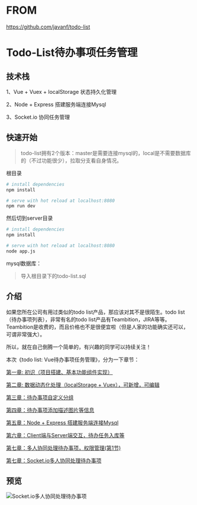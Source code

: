 # FROM


https://github.com/javanf/todo-list






# Todo-List待办事项任务管理

## 技术栈
1、Vue + Vuex + localStorage 状态持久化管理

2、Node + Express 搭建服务端连接Mysql

3、Socket.io 协同任务管理


## 快速开始
> todo-list拥有2个版本：master是需要连接mysql的，local是不需要数据库的（不过功能很少），拉取分支看自身情况。

根目录
``` bash
# install dependencies
npm install

# serve with hot reload at localhost:8080
npm run dev
```

然后切到server目录
``` bash
# install dependencies
npm install

# serve with hot reload at localhost:8080
node app.js
```

mysql数据库：
> 导入根目录下的todo-list.sql

## 介绍
如果您所在公司有用过类似的todo list产品，那应该对其不是很陌生。todo list（待办事项列表），非常有名的todo list产品有Teambition，JIRA等等。Teambition是收费的，而且价格也不是很便宜啦（但是人家的功能确实还可以，可谓非常强大）。

所以，就在自己倒腾一个简单的，有兴趣的同学可以持续关注！

本次《todo list: Vue待办事项任务管理》，分为一下章节：

[第一章: 初识（项目搭建、基本功能组件实现）](https://www.toutiao.com/i6693729824919257604/)

[第二章: 数据动态化处理（localStorage + Vuex），可新增，可编辑](https://www.toutiao.com/i6694066595326591499/)

[第三章：待办事项自定义分组](https://www.toutiao.com/i6695987557005525507/)

[第四章：待办事项添加描述图片等信息](https://www.toutiao.com/i6696380822112436739/)

[第五章：Node + Express 搭建服务端连接Mysql](http://toutiao.com/item/6698954438100386311/)

[第六章：Client端与Server端交互，待办任务入库等](https://www.toutiao.com/i6703438945427915276/)

[第七章：多人协同处理待办事项，权限管理(第1节)](https://www.toutiao.com/i6704451792714859020/)

[第七章：Socket.io多人协同处理待办事项](https://www.toutiao.com/i6704451792714859020/)

## 预览
![Socket.io多人协同处理待办事项](http://cdn.javanx.cn/wp-content/themes/lensnews2.2/images/201909/20190820145303.gif)
